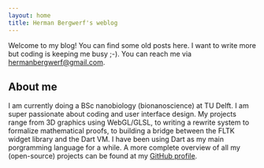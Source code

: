 ```yaml
---
layout: home
title: Herman Bergwerf's weblog
---
```

Welcome to my blog! You can find some old posts here. I want to write more but
coding is keeping me busy ;-). You can reach me via hermanbergwerf@gmail.com.

## About me
I am currently doing a BSc nanobiology (bionanoscience) at TU Delft. I am super
passionate about coding and user interface design. My projects range from 3D
graphics using WebGL/GLSL, to writing a rewrite system to formalize mathematical
proofs, to building a bridge between the FLTK widget library and the Dart VM. I
have been using Dart as my main porgramming language for a while. A more complete
overview of all my (open-source) projects can be found at my
[GitHub profile](https://github.com/bergwerf).
